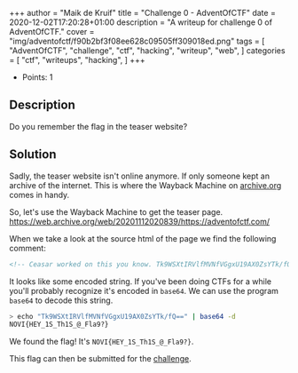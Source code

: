 +++
author = "Maik de Kruif"
title = "Challenge 0 - AdventOfCTF"
date = 2020-12-02T17:20:28+01:00
description = "A writeup for challenge 0 of AdventOfCTF."
cover = "img/adventofctf/f90b2bf3f08ee628c09505ff309018ed.png"
tags = [
    "AdventOfCTF",
    "challenge",
    "ctf",
    "hacking",
    "writeup",
    "web",
]
categories = [
    "ctf",
    "writeups",
    "hacking",
]
+++

- Points: 1

## Description

Do you remember the flag in the teaser website?

## Solution

Sadly, the teaser website isn't online anymore. If only someone kept an archive of the internet. This is where the Wayback Machine on [archive.org](https://archive.org/) comes in handy.

So, let's use the Wayback Machine to get the teaser page. <https://web.archive.org/web/20201112020839/https://adventofctf.com/>

When we take a look at the source html of the page we find the following comment:

```html
<!-- Ceasar worked on this you know. Tk9WSXtIRVlfMVNfVGgxU19AX0ZsYTk/fQ== -->
```

It looks like some encoded string. If you've been doing CTFs for a while you'll probably recognize it's encoded in `base64`. We can use the program `base64` to decode this string.

```bash
> echo "Tk9WSXtIRVlfMVNfVGgxU19AX0ZsYTk/fQ==" | base64 -d
NOVI{HEY_1S_Th1S_@_Fla9?}
```

We found the flag! It's `NOVI{HEY_1S_Th1S_@_Fla9?}`.

This flag can then be submitted for the [challenge](https://ctfd.adventofctf.com/challenges#0-1).
